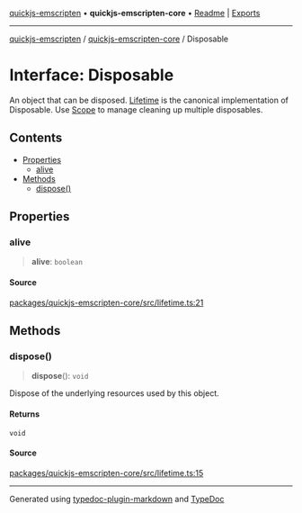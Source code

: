 [quickjs-emscripten](../../packages.md) • **quickjs-emscripten-core** • [Readme](../README.md) \| [Exports](../exports.md)

***

[quickjs-emscripten](../../packages.md) / [quickjs-emscripten-core](../exports.md) / Disposable

# Interface: Disposable

An object that can be disposed.
[Lifetime](../classes/Lifetime.md) is the canonical implementation of Disposable.
Use [Scope](../classes/Scope.md) to manage cleaning up multiple disposables.

## Contents

- [Properties](Disposable.md#properties)
  - [alive](Disposable.md#alive)
- [Methods](Disposable.md#methods)
  - [dispose()](Disposable.md#dispose)

## Properties

### alive

> **alive**: `boolean`

#### Source

[packages/quickjs-emscripten-core/src/lifetime.ts:21](https://github.com/justjake/quickjs-emscripten/blob/main/packages/quickjs-emscripten-core/src/lifetime.ts#L21)

## Methods

### dispose()

> **dispose**(): `void`

Dispose of the underlying resources used by this object.

#### Returns

`void`

#### Source

[packages/quickjs-emscripten-core/src/lifetime.ts:15](https://github.com/justjake/quickjs-emscripten/blob/main/packages/quickjs-emscripten-core/src/lifetime.ts#L15)

***

Generated using [typedoc-plugin-markdown](https://www.npmjs.com/package/typedoc-plugin-markdown) and [TypeDoc](https://typedoc.org/)
